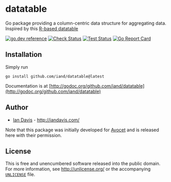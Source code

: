 # datatable

Go package providing a column-centric data structure for aggregating data. Inspired by this [R-based datatable](https://github.com/Rdatatable/data.table/wiki)

[![go.dev reference](https://img.shields.io/badge/go.dev-reference-007d9c?logo=go&logoColor=white)](https://pkg.go.dev/github.com/iand/datatable)
[![Check Status](https://github.com/iand/datatable/actions/workflows/check.yml/badge.svg)](https://github.com/iand/datatable/actions/workflows/check.yml)
[![Test Status](https://github.com/iand/datatable/actions/workflows/test.yml/badge.svg)](https://github.com/iand/datatable/actions/workflows/test.yml)
[![Go Report Card](https://goreportcard.com/badge/github.com/iand/datatable)](https://goreportcard.com/report/github.com/iand/datatable)

## Installation

Simply run

	go install github.com/iand/datatable@latest

Documentation is at [http://godoc.org/github.com/iand/datatable](http://godoc.org/github.com/iand/datatable)

## Author

* [Ian Davis](http://github.com/iand) - <http://iandavis.com/>

Note that this package was initially developed for [Avocet](https://github.com/avct) and is released here with their permission.

## License

This is free and unencumbered software released into the public domain. For more
information, see <http://unlicense.org/> or the accompanying [`UNLICENSE`](UNLICENSE) file.
